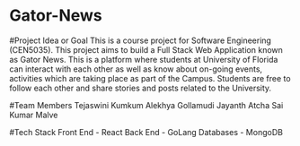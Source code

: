 # Gator-News

#Project Idea or Goal
This is a course project for Software Engineering (CEN5035). This project aims to build a Full Stack Web Application known as Gator News. This is a platform where students at University of Florida can interact with each other as well as know about on-going events, activities which are taking place as part of the Campus. Students are free to follow each other and share stories and posts related to the University.  

#Team Members 
Tejaswini Kumkum
Alekhya Gollamudi
Jayanth Atcha
Sai Kumar Malve 

#Tech Stack 
Front End - React
Back End - GoLang 
Databases - MongoDB
